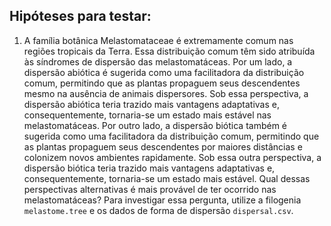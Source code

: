 ## Hipóteses para testar:

1) A família botânica Melastomataceae é extremamente comum nas regiões tropicais da Terra. Essa distribuição comum têm sido atribuída às síndromes de dispersão das melastomatáceas. Por um lado, a dispersão abiótica é sugerida como uma facilitadora da distribuição comum, permitindo que as plantas propaguem seus descendentes mesmo na ausência de animais dispersores. Sob essa perspectiva, a dispersão abiótica teria trazido mais vantagens adaptativas e, consequentemente, tornaria-se um estado mais estável nas melastomatáceas. Por outro lado, a dispersão biótica também é sugerida como uma facilitadora da distribuição comum, permitindo que as plantas propaguem seus descendentes por maiores distâncias e colonizem novos ambientes rapidamente. Sob essa outra perspectiva, a dispersão biótica teria trazido mais vantagens adaptativas e, consequentemente, tornaria-se um estado mais estável. Qual dessas perspectivas alternativas é mais provável de ter ocorrido nas melastomatáceas? Para investigar essa pergunta, utilize a filogenia `melastome.tree` e os dados de forma de dispersão `dispersal.csv`.
